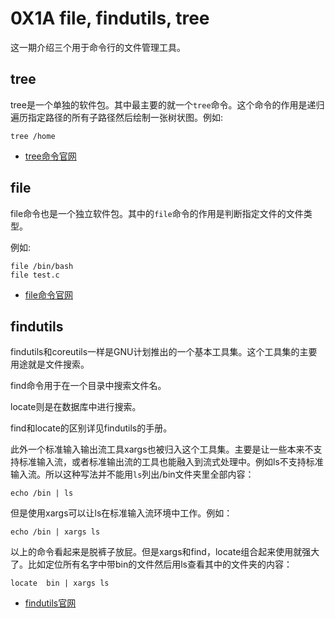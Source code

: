 # 0X1A file, findutils, tree

这一期介绍三个用于命令行的文件管理工具。

## tree

tree是一个单独的软件包。其中最主要的就一个`tree`命令。这个命令的作用是递归遍历指定路径的所有子路径然后绘制一张树状图。例如:

```shell
tree /home
```

* [tree命令官网](http://mama.indstate.edu/users/ice/tree/)

## file

file命令也是一个独立软件包。其中的`file`命令的作用是判断指定文件的文件类型。

例如:

```shell
file /bin/bash
file test.c
```

* [file命令官网](https://www.darwinsys.com/file/)

## findutils

findutils和coreutils一样是GNU计划推出的一个基本工具集。这个工具集的主要用途就是文件搜索。

find命令用于在一个目录中搜索文件名。

locate则是在数据库中进行搜索。

find和locate的区别详见findutils的手册。

此外一个标准输入输出流工具xargs也被归入这个工具集。主要是让一些本来不支持标准输入流，或者标准输出流的工具也能融入到流式处理中。例如ls不支持标准输入流。所以这种写法并不能用`ls`列出/bin文件夹里全部内容：

```shell
echo /bin | ls
```

但是使用xargs可以让ls在标准输入流环境中工作。例如：

```shell
echo /bin | xargs ls
```

以上的命令看起来是脱裤子放屁。但是xargs和find，locate组合起来使用就强大了。比如定位所有名字中带bin的文件然后用ls查看其中的文件夹的内容：

```shell
locate  bin | xargs ls
```

* [findutils官网](https://www.gnu.org/software/findutils/)
